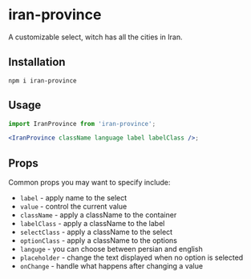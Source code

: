 # iran-province

A customizable select,
witch has all the cities in Iran.

## Installation

```
npm i iran-province

```

## Usage

```jsx
import IranProvince from 'iran-province';

<IranProvince className language label labelClass />;
```

## Props

Common props you may want to specify include:

- `label` - apply name to the select
- `value` - control the current value
- `className` - apply a className to the container
- `labelClass` - apply a className to the label
- `selectClass` - apply a className to the select
- `optionClass` - apply a className to the options
- `languge` - you can choose between persian and english
- `placeholder` - change the text displayed when no option is selected
- `onChange` - handle what happens after changing a value
